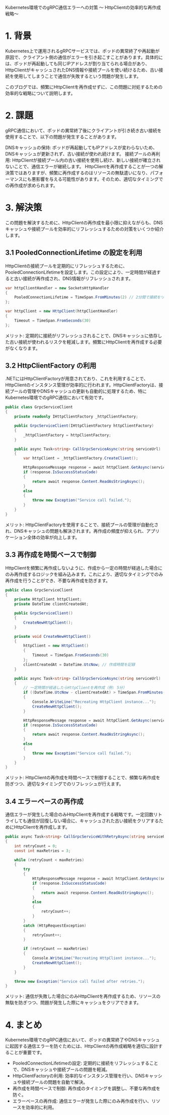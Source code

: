 Kubernetes環境でのgRPC通信エラーへの対策 ～ HttpClientの効率的な再作成戦略～

# 1. 背景
Kubernetes上で運用されるgRPCサービスでは、ポッドの異常終了や再起動が原因で、クライアント側の通信がエラーを引き起こすことがあります。具体的には、ポッドが再起動しても同じIPアドレスが割り当てられる場合があり、HttpClientがキャッシュされたDNS情報や接続プールを使い続けるため、古い接続を使用してしまうことで通信が失敗するという問題が発生します。

このブログでは、頻繁にHttpClientを再作成せずに、この問題に対処するための効率的な戦略について説明します。

# 2. 課題
gRPC通信において、ポッドの異常終了後にクライアントが引き続き古い接続を使用することで、以下の問題が発生することがあります。

DNSキャッシュの保持: ポッドが再起動してもIPアドレスが変わらないため、DNSキャッシュが更新されず、古い接続が使われ続けます。
接続プールの再利用: HttpClientが接続プール内の古い接続を使用し続け、新しい接続が確立されないことで、通信エラーが継続します。
HttpClientを再作成することが一つの解決策ではありますが、頻繁に再作成するのはリソースの無駄遣いになり、パフォーマンスにも悪影響を与える可能性があります。そのため、適切なタイミングでの再作成が求められます。

# 3. 解決策
この問題を解決するために、HttpClientの再作成を最小限に抑えながらも、DNSキャッシュや接続プールを効率的にリフレッシュするための対策をいくつか紹介します。

## 3.1 PooledConnectionLifetime の設定を利用
HttpClientの接続プールを定期的にリフレッシュするために、PooledConnectionLifetimeを設定します。この設定により、一定時間が経過すると古い接続が再作成され、DNS情報がリフレッシュされます。

```csharp コードをコピーする
var httpClientHandler = new SocketsHttpHandler
{
    PooledConnectionLifetime = TimeSpan.FromMinutes(2) // 2分間で接続をリフレッシュ
};

var httpClient = new HttpClient(httpClientHandler)
{
    Timeout = TimeSpan.FromSeconds(30)
};
```

メリット: 定期的に接続がリフレッシュされることで、DNSキャッシュに依存した古い接続が使われるリスクを軽減します。頻繁にHttpClientを再作成する必要がなくなります。

## 3.2 HttpClientFactory の利用

.NETにはHttpClientFactoryが用意されており、これを利用することで、HttpClientのインスタンス管理が効率的に行われます。HttpClientFactoryは、接続プールの管理やDNSキャッシュの更新も自動的に処理するため、特にKubernetes環境でのgRPC通信において有効です。

```csharp コードをコピーする
public class GrpcServiceClient
{
    private readonly IHttpClientFactory _httpClientFactory;

    public GrpcServiceClient(IHttpClientFactory httpClientFactory)
    {
        _httpClientFactory = httpClientFactory;
    }

    public async Task<string> CallGrpcServiceAsync(string serviceUrl)
    {
        var httpClient = _httpClientFactory.CreateClient();

        HttpResponseMessage response = await httpClient.GetAsync(serviceUrl);
        if (response.IsSuccessStatusCode)
        {
            return await response.Content.ReadAsStringAsync();
        }
        else
        {
            throw new Exception("Service call failed.");
        }
    }
}
```
メリット: HttpClientFactoryを使用することで、接続プールの管理が自動化され、DNSキャッシュの問題も解決されます。再作成の頻度が抑えられ、アプリケーション全体の効率が向上します。

## 3.3 再作成を時間ベースで制御

HttpClientを頻繁に再作成しないように、作成から一定の時間が経過した場合にのみ再作成するロジックを組み込みます。これにより、適切なタイミングでのみ再作成を行うことができ、不要な再作成を防ぎます。

```csharp コードをコピーする
public class GrpcServiceClient
{
    private HttpClient httpClient;
    private DateTime clientCreatedAt;

    public GrpcServiceClient()
    {
        CreateNewHttpClient();
    }

    private void CreateNewHttpClient()
    {
        httpClient = new HttpClient()
        {
            Timeout = TimeSpan.FromSeconds(30)
        };
        clientCreatedAt = DateTime.UtcNow; // 作成時間を記録
    }

    public async Task<string> CallGrpcServiceAsync(string serviceUrl)
    {
        // 一定時間が経過したらHttpClientを再作成（例: 5分）
        if ((DateTime.UtcNow - clientCreatedAt) > TimeSpan.FromMinutes(5))
        {
            Console.WriteLine("Recreating HttpClient instance...");
            CreateNewHttpClient();
        }

        HttpResponseMessage response = await httpClient.GetAsync(serviceUrl);
        if (response.IsSuccessStatusCode)
        {
            return await response.Content.ReadAsStringAsync();
        }
        else
        {
            throw new Exception("Service call failed.");
        }
    }
}

```
メリット: HttpClientの再作成を時間ベースで制御することで、頻繁な再作成を防ぎつつ、適切なタイミングでのリフレッシュが行えます。

## 3.4 エラーベースの再作成

通信エラーが発生した場合のみHttpClientを再作成する戦略です。一定回数リトライしても通信が回復しない場合に、キャッシュされた古い接続をクリアするためにHttpClientを再作成します。

``` csharp コードをコピーする 
public async Task<string> CallGrpcServiceWithRetryAsync(string serviceUrl)
{
    int retryCount = 0;
    const int maxRetries = 3;

    while (retryCount < maxRetries)
    {
        try
        {
            HttpResponseMessage response = await httpClient.GetAsync(serviceUrl);
            if (response.IsSuccessStatusCode)
            {
                return await response.Content.ReadAsStringAsync();
            }
            else
            {
                retryCount++;
            }
        }
        catch (HttpRequestException)
        {
            retryCount++;
        }

        if (retryCount == maxRetries)
        {
            Console.WriteLine("Recreating HttpClient instance...");
            CreateNewHttpClient();
        }
    }

    throw new Exception("Service call failed after retries.");
}
```

メリット: 通信が失敗した場合にのみHttpClientを再作成するため、リソースの無駄を防ぎつつ、問題が発生した際にキャッシュをクリアできます。

# 4. まとめ

Kubernetes環境でのgRPC通信において、ポッドの異常終了やDNSキャッシュに起因する通信エラーを防ぐためには、HttpClientの再作成戦略を適切に設計することが重要です。

- PooledConnectionLifetimeの設定: 定期的に接続をリフレッシュすることで、DNSキャッシュや接続プールの問題を軽減。
- HttpClientFactoryの利用: 効率的なインスタンス管理を行い、DNSキャッシュや接続プールの問題を自動で解決。
- 再作成を時間ベースで制御: 再作成のタイミングを調整し、不要な再作成を防ぐ。
- エラーベースの再作成: 通信エラーが発生した際にのみ再作成を行い、リソースを効率的に利用。
